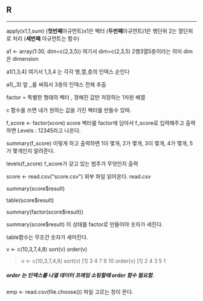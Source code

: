 ## R  

---

apply(x1,1,sum) (**첫번째**아규먼트)x1은 벡터 (**두번째**아규먼트)1은 행단위 2는 열단위로 처리 (**세번째** 아규먼트는 함수) 

a1 <- array(1:30, dim=c(2,3,5)) 여기서 dim=c(2,3,5) 2행3열5층이라는 의미 dim은 dimension

a1[1,3,4] 여기서 1,3,4 는 각각 행,열,층의 인덱스 순인다 

a1[,,3] 앞 ,,를 써줘서 3층의 인덱스 전체 추출 

factor = 특별한 형태의 벡터 , 정해진 값만 저장하는 1차원 배열

c 함수를 쓰면 내가 원하는 값을 가진 벡터를 만들수 있따. 

f_score <- factor(score) score 벡터를 factor에 담아서 f_score로 입력해주고 출력하면 Levels : 12345라고 나온다.

summary(f_score) 이렇게 하고 출력하면 1이 몇개, 2가 몇개, 3이 몇개, 4가 몇개, 5가 몇개인지 알려준다. 

levels(f_score) f_score가 갖고 있는 범주가 무엇인지 출력 	

score <- read.csv("score.csv") 외부 파일 읽어온다. read.csv 

summary(score$result)

table(score$result)

summary(factor(score$result))

summary(score$result) 이 상태를 factor로 만들어야 숫자가 세진다. 

table함수는 무조건 숫자가 세어진다.

v <- c(10,3,7,4,8)
sort(v)
order(v)

> v <- c(10,3,7,4,8)
> sort(v)
> [1]  3  4  7  8 10
> order(v)
> [1] 2 4 3 5 1

#####  order 는 인덱스를 나열 데이터 프레임 소팅할때 order 함수 필요함. 

emp <- read.csv(file.choose()) 파일 고르는 창이 뜬다. 

